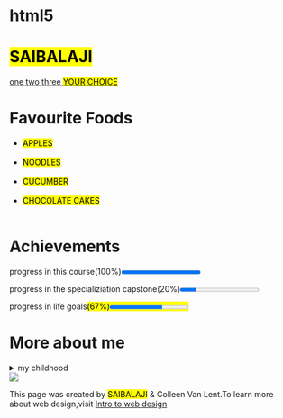 # html5
<!DOCTYPE html>
<html lang="eng">
<head>
<style>
mark {
  background-color: yellow;
  color: black;
}
</style>
<h1><mark>SAIBALAJI</mark></h1>
</head>
<body>
<a href="">one two three <mark>YOUR CHOICE</mark>
</a>
<h1>Favourite Foods</h1>
<ul>
<li><mark>APPLES</mark></li><br>
<li><mark>NOODLES</mark></li><br>
<li><mark>CUCUMBER</mark></li><br>
<li><mark>CHOCOLATE CAKES</mark></li><br>
</ul>
<h1>Achievements</h1>
<p>progress in this course(100%)<progress value="100" max="100">100%</progress></p>
<p>progress in the specializiation capstone(20%)<progress value="20" max="100">20%</progress></p>
<p>progress in life goals<mark>(67%)<progress value="67" max="100" highlight="yellow">67%</progress></mark></p>
<h1>More about me</h1>
<details><summary>my childhood</summary><mark>I was born in Tamilnadu in INDIA.</mark></details>
<img src="http://www.intro-webdesign.com/images/newlogo.png" bgcolor="black">
<p>This page was created by <mark>SAIBALAJI</mark> & Colleen Van Lent.To learn more about web design,visit <a href="">Intro to web design</a></p>
</body>
</html>

